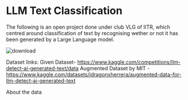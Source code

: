 # LLM Text Classification 

The following is an open project done under club VLG of IITR, which centred around classification of text by recognising wether or not it has been generated by a Large Language model.

![download](https://github.com/Swadesh06/LLM-AI-Genrated-Text-Classification/assets/129365476/d2ed9f91-bce7-4e30-bae8-90d566ffad5a)

Dataset links:
Given Dataset- https://www.kaggle.com/competitions/llm-detect-ai-generated-text/data
Augmented Dataset by MIT - https://www.kaggle.com/datasets/jdragonxherrera/augmented-data-for-llm-detect-ai-generated-text


About the data
